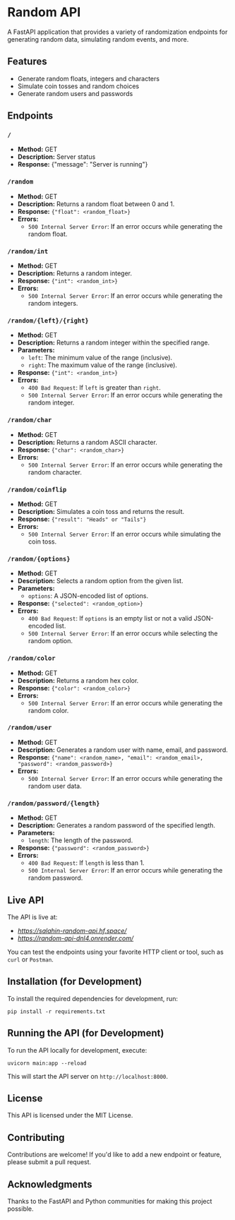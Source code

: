 Random API
===========
A FastAPI application that provides a variety of randomization endpoints for generating random data, simulating random events, and more.

Features
----------

* Generate random floats, integers and characters
* Simulate coin tosses and random choices
* Generate random users and passwords

Endpoints
-----------

### `/`

* **Method:** GET
* **Description:** Server status
* **Response:** {"message": "Server is running"}


### `/random`

* **Method:** GET
* **Description:** Returns a random float between 0 and 1.
* **Response:** `{"float": <random_float>}`
* **Errors:**
	+ `500 Internal Server Error`: If an error occurs while generating the random float.

### `/random/int`

* **Method:** GET
* **Description:** Returns a random integer.
* **Response:** `{"int": <random_int>}`
* **Errors:**
	+ `500 Internal Server Error`: If an error occurs while generating the random integers.




### `/random/{left}/{right}`

* **Method:** GET
* **Description:** Returns a random integer within the specified range.
* **Parameters:**
	+ `left`: The minimum value of the range (inclusive).
	+ `right`: The maximum value of the range (inclusive).
* **Response:** `{"int": <random_int>}`
* **Errors:**
	+ `400 Bad Request`: If `left` is greater than `right`.
	+ `500 Internal Server Error`: If an error occurs while generating the random integer.


### `/random/char`

* **Method:** GET
* **Description:** Returns a random ASCII character.
* **Response:** `{"char": <random_char>}`
* **Errors:**
	+ `500 Internal Server Error`: If an error occurs while generating the random character.


### `/random/coinflip`

* **Method:** GET
* **Description:** Simulates a coin toss and returns the result.
* **Response:** `{"result": "Heads" or "Tails"}`
* **Errors:**
	+ `500 Internal Server Error`: If an error occurs while simulating the coin toss.


### `/random/{options}`

* **Method:** GET
* **Description:** Selects a random option from the given list.
* **Parameters:**
	+ `options`: A JSON-encoded list of options.
* **Response:** `{"selected": <random_option>}`
* **Errors:**
	+ `400 Bad Request`: If `options` is an empty list or not a valid JSON-encoded list.
	+ `500 Internal Server Error`: If an error occurs while selecting the random option.


### `/random/color`

* **Method:** GET
* **Description:** Returns a random hex color.
* **Response:** `{"color": <random_color>}`
* **Errors:**
	+ `500 Internal Server Error`: If an error occurs while generating the random color.


### `/random/user`

* **Method:** GET
* **Description:** Generates a random user with name, email, and password.
* **Response:** `{"name": <random_name>, "email": <random_email>, "password": <random_password>}`
* **Errors:**
	+ `500 Internal Server Error`: If an error occurs while generating the random user data.

	
### `/random/password/{length}`

* **Method:** GET
* **Description:** Generates a random password of the specified length.
* **Parameters:**
	+ `length`: The length of the password.
* **Response:** `{"password": <random_password>}`
* **Errors:**
	+ `400 Bad Request`: If `length` is less than 1.
	+ `500 Internal Server Error`: If an error occurs while generating the random password.



Live API
--------

The API is live at: 
* *https://salahin-random-api.hf.space/*
* *https://random-api-dnl4.onrender.com/*

You can test the endpoints using your favorite HTTP client or tool, such as `curl` or `Postman`.

Installation (for Development)
------------

To install the required dependencies for development, run:
```
pip install -r requirements.txt
```

Running the API (for Development)
---------------

To run the API locally for development, execute:
```
uvicorn main:app --reload
```

This will start the API server on `http://localhost:8000`.

License
-------

This API is licensed under the MIT License.

Contributing
------------

Contributions are welcome! If you'd like to add a new endpoint or feature, please submit a pull request.

Acknowledgments
-----------------

Thanks to the FastAPI and Python communities for making this project possible.